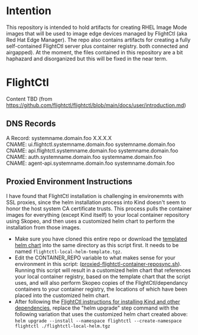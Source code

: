 # Intention

This repository is intended to hold artifacts for creating RHEL Image Mode images 
that will be used to image edge devices managed by FlightCtl (aka Red Hat Edge Manager).
The repo also contains artifacts for creating a fully self-contained 
FlightCtl server plus container registry. both connected and airgapped).
At the moment, the files contained in this repository are a bit haphazard and disorganized
but this will be fixed in the near term.

# FlightCtl

Content TBD (from https://github.com/flightctl/flightctl/blob/main/docs/user/introduction.md)

## DNS Records

A Record: systemname.domain.foo                 X.X.X.X  
CNAME:    ui.flightctl.systemname.domain.foo    systemname.domain.foo  
CNAME:    api.flightctl.systemname.domain.foo   systemname.domain.foo  
CNAME:    auth.systemname.domain.foo            systemname.domain.foo  
CNAME:    agent-api.systemname.domain.foo       systemname.domain.foo  

## Proxied Environment Instructions

I have found that FlightCtl installation is challenging in environemnts with SSL proxies, since
the helm installation process into Kind doesn't seem to honor the host system CA certificate trusts.
This process pulls the container images for everything (except Kind itself) to your local container repository
using Skopeo, and then uses a customized helm chart to perform the installation from those images.
* Make sure you have cloned this entire repo or download the [templated helm chart](https://github.com/tarexveff/rhel-bootc-plus-flightctl/raw/refs/heads/main/flightctl/flightctl-local-helm-template.tgz) into the same directory as this script first.  It needs to be named `flightctl-local-helm-template.tgz`.
* Edit the CONTAINER_REPO variable to what makes sense for your environment in this script: ([proxied-flightctl-container-reposync.sh](https://github.com/tarexveff/rhel-bootc-plus-flightctl/blob/main/flightctl/proxied-flightctl-container-reposync.sh "proxied-flightctl-container-reposync.sh")).  Running this script will result in a customized helm chart that references your local container registry, based on the template chart that the script uses, and will also perform Skopeo copies of the FlightCtl/dependancy containers to your container registry, the locations of which have been placed into the customized helm chart.
* After following the [FlightCtl instructions for installing Kind and other dependencies](https://github.com/flightctl/flightctl/blob/main/docs/user/getting-started.md), replace the "helm upgrade" step command with the following variation that uses the customized helm chart created above:  `helm upgrade --install --namespace flightctl --create-namespace flightctl ./flightctl-local-helm.tgz`



